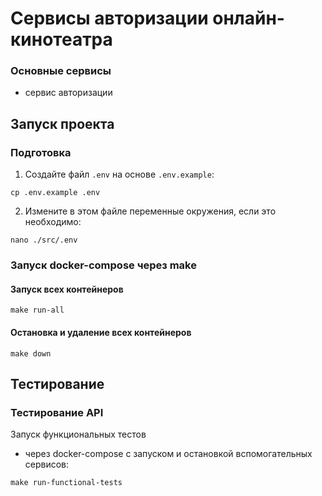 # Сервисы авторизации онлайн-кинотеатра

### Основные сервисы

- сервис авторизации

## Запуск проекта

### Подготовка

1. Создайте файл `.env` на основе `.env.example`:

```shell
cp .env.example .env
```

2. Измените в этом файле переменные окружения, если это необходимо:

```shell
nano ./src/.env
```

### Запуск docker-compose через make

#### Запуск всех контейнеров

```shell
make run-all
```

#### Остановка и удаление всех контейнеров

```shell
make down
```

## Тестирование

### Тестирование API

Запуск функциональных тестов

- через docker-compose с запуском и остановкой вспомогательных сервисов:

```shell
make run-functional-tests
```
